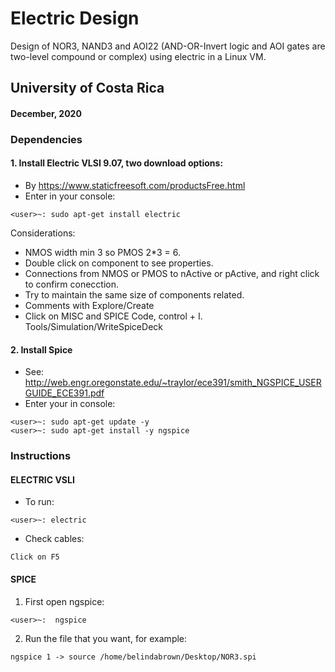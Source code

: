 # Electric Design

Design of NOR3, NAND3 and AOI22 (AND-OR-Invert logic and AOI gates are two-level compound or complex) using electric in a 
Linux VM.
 
## University of Costa Rica
#### December, 2020

### Dependencies
#### 1. Install Electric VLSI 9.07, two download options:
 - By https://www.staticfreesoft.com/productsFree.html
 - Enter in your console:
 
~~~~~
<user>~: sudo apt-get install electric 
~~~~~

Considerations: 
- NMOS width min 3 so PMOS 2*3 = 6.
- Double click on component to see properties. 
- Connections from NMOS or PMOS to nActive or pActive, and right click to confirm conecction.
- Try to maintain the same size of components related.
- Comments with Explore/Create
- Click on MISC and SPICE Code, control + I. Tools/Simulation/WriteSpiceDeck 

#### 2. Install Spice 

- See: http://web.engr.oregonstate.edu/~traylor/ece391/smith_NGSPICE_USERGUIDE_ECE391.pdf
- Enter your in console:

~~~~~
<user>~: sudo apt-get update -y
<user>~: sudo apt-get install -y ngspice
~~~~~


### Instructions 

#### ELECTRIC VSLI
 
* To run:
~~~~~
<user>~: electric
~~~~~

* Check cables:

~~~~~
Click on F5
~~~~~

#### SPICE

1. First open ngspice:
~~~~
<user>~:  ngspice 
~~~~

2. Run the file that you want, for example:

~~~~
ngspice 1 -> source /home/belindabrown/Desktop/NOR3.spi
~~~~




